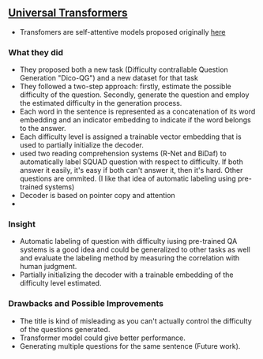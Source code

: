 ## [Universal Transformers](https://arxiv.org/abs/1807.03819)

* Transfomers are self-attentive models proposed originally [here](https://arxiv.org/abs/1706.03762)

### What they did
* They proposed both a new task (Difficulty contrallable Question Generation "Dico-QG") and a new dataset for that task
* They followed a two-step approach: firstly, estimate the possible difficulty of the question. Secondly, generate the question and employ the estimated difficulty in the generation process.
* Each word in the sentence is represented as a concatenation of its word embedding and an indicator embedding to indicate if the word belongs to the answer.
* Each difficulty level is assigned a trainable vector embedding that is used to partially initialize the decoder.
* used two reading comprehension systems (R-Net and BiDaf) to automatically label SQUAD question with respect to difficulty. If both answer it easily, it's easy if both can't answer it, then it's hard. Other questions are ommited. (I like that idea of automatic labeling using pre-trained systems)
* Decoder is based on pointer copy and attention
* 


### Insight
* Automatic labeling of question with difficulty iusing pre-trained QA systems is a good idea and could be generalized to other tasks as well and evaluate the labeling method by measuring the correlation with human judgment.
* Partially initializing the decoder with a trainable embedding of the difficulty level estimated.

### Drawbacks and Possible Improvements
* The title is kind of misleading as you can't actually control the difficulty of the questions generated.
* Transformer model could give better performance.
* Generating multiple questions for the same sentence (Future work).
